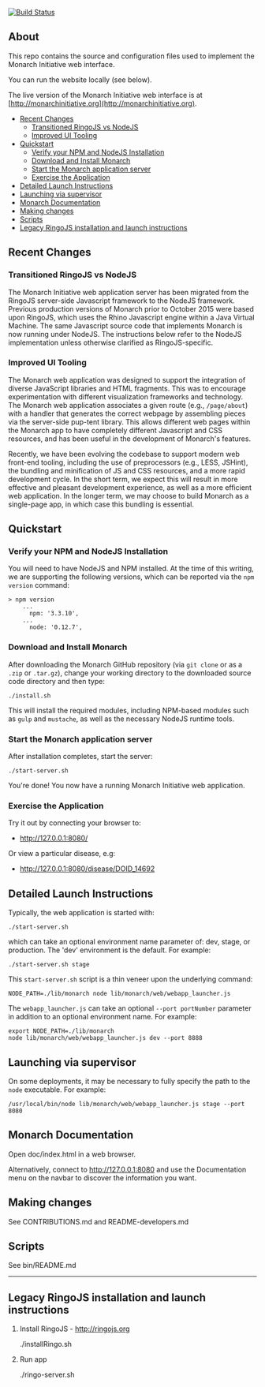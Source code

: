 [![Build Status](https://travis-ci.org/monarch-initiative/monarch-app.svg?branch=master)](https://travis-ci.org/monarch-initiative/monarch-app)

## About

This repo contains the source and configuration files used to implement the Monarch Initiative web interface.

You can run the website locally (see below).

The live version of the Monarch Initiative web interface is at [http://monarchinitiative.org](http://monarchinitiative.org).


<!-- MarkdownTOC -->

- [Recent Changes](#recent-changes)
	- [Transitioned RingoJS vs NodeJS](#transitioned-ringojs-vs-nodejs)
	- [Improved UI Tooling](#improved-ui-tooling)
- [Quickstart](#quickstart)
	- [Verify your NPM and NodeJS Installation](#verify-your-npm-and-nodejs-installation)
	- [Download and Install Monarch](#download-and-install-monarch)
	- [Start the Monarch application server](#start-the-monarch-application-server)
	- [Exercise the Application](#exercise-the-application)
- [Detailed Launch Instructions](#detailed-launch-instructions)
- [Launching via supervisor](#launching-via-supervisor)
- [Monarch Documentation](#monarch-documentation)
- [Making changes](#making-changes)
- [Scripts](#scripts)
- [Legacy RingoJS installation and launch instructions](#legacy-ringojs-installation-and-launch-instructions)

<!-- /MarkdownTOC -->


## Recent Changes

### Transitioned RingoJS vs NodeJS

The Monarch Initiative web application server has been migrated from the RingoJS server-side Javascript framework to the NodeJS framework. Previous production versions of Monarch prior to October 2015 were based upon RingoJS, which uses the Rhino Javascript engine within a Java Virtual Machine. The same Javascript source code that implements Monarch is now running under NodeJS. The instructions below refer to the NodeJS implementation unless otherwise clarified as RingoJS-specific.

### Improved UI Tooling

The Monarch web application was designed to support the integration of diverse JavaScript libraries and HTML fragments. This was to encourage experimentation with different visualization frameworks and technology. The Monarch web application associates a given route (e.g., `/page/about`) with a handler that generates the correct webpage by assembling pieces via the server-side pup-tent library. This allows different web pages within the Monarch app to have completely different Javascript and CSS resources, and has been useful in the development of Monarch's features.

Recently, we have been evolving the codebase to support modern web front-end tooling, including the use of preprocessors (e.g., LESS, JSHint), the bundling and minification of JS and CSS resources, and a more rapid development cycle. In the short term, we expect this will result in more effective and pleasant development experience, as well as a more efficient web application. In the longer term, we may choose to build Monarch as a single-page app, in which case this bundling is essential.


## Quickstart

### Verify your NPM and NodeJS Installation

You will need to have NodeJS and NPM installed. At the time of this writing, we are supporting the following versions, which can be reported via the `npm version` command:

	> npm version
		...
		  npm: '3.3.10',
		...
		  node: '0.12.7',


### Download and Install Monarch

After downloading the Monarch GitHub repository (via `git clone` or as a `.zip` or `.tar.gz`), change your working directory to the downloaded source code directory and then type:

    ./install.sh


This will install the required modules, including NPM-based modules such as `gulp` and `mustache`, as well as the necessary NodeJS runtime tools.

### Start the Monarch application server

After installation completes, start the server:

    ./start-server.sh

You're done! You now have a running Monarch Initiative web application.


### Exercise the Application

Try it out by connecting your browser to:

 * http://127.0.0.1:8080/

Or view a particular disease, e.g:

 * http://127.0.0.1:8080/disease/DOID_14692



## Detailed Launch Instructions

Typically, the web application is started with:

	./start-server.sh

which can take an optional environment name parameter of: dev, stage, or production. The 'dev' environment is the default. For example:

	./start-server.sh stage

This `start-server.sh` script is a thin veneer upon the underlying command:

	NODE_PATH=./lib/monarch node lib/monarch/web/webapp_launcher.js

The `webapp_launcher.js` can take an optional `--port portNumber` parameter in addition to an optional environment name. For example:

	export NODE_PATH=./lib/monarch
	node lib/monarch/web/webapp_launcher.js dev --port 8888


## Launching via supervisor

On some deployments, it may be necessary to fully specify the path to the `node` executable. For example:

	/usr/local/bin/node lib/monarch/web/webapp_launcher.js stage --port 8080


## Monarch Documentation

Open doc/index.html in a web browser.

Alternatively, connect to http://127.0.0.1:8080 and use the Documentation menu on the navbar to discover the information you want.

## Making changes

See CONTRIBUTIONS.md and README-developers.md

## Scripts

See bin/README.md


---

## Legacy RingoJS installation and launch instructions

1. Install RingoJS - http://ringojs.org

	./installRingo.sh

2. Run app

    ./ringo-server.sh




